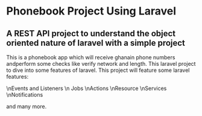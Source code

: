 # Phonebook Project Using Laravel

## A REST API project to understand the object oriented nature of laravel with a simple project

This is a phonebook app which will receive ghanain phone numbers andperform some checks like verify network and length. This laravel project to dive into some features of laravel. This project will feature some laravel features:

\nEvents and Listeners \n Jobs
\nActions
\nResource
\nServices
\nNotifications

and many more.
